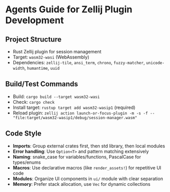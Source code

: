 # Agents Guide for Zellij Plugin Development

## Project Structure
- Rust Zellij plugin for session management
- Target: `wasm32-wasi` (WebAssembly)
- Dependencies: `zellij-tile`, `ansi_term`, `chrono`, `fuzzy-matcher`, `unicode-width`, `humantime`, `uuid`

## Build/Test Commands
- Build: `cargo build --target wasm32-wasi`
- Check: `cargo check`
- Install target: `rustup target add wasm32-wasip1` (required)
- Reload plugin: `zellij action launch-or-focus-plugin -m -s -f -- "file:target/wasm32-wasip1/debug/session-manager.wasm"`

## Code Style
- **Imports**: Group external crates first, then std library, then local modules
- **Error handling**: Use `Option<T>` and pattern matching extensively
- **Naming**: snake_case for variables/functions, PascalCase for types/enums
- **Macros**: Use declarative macros (like `render_assets!`) for repetitive UI code
- **Modules**: Organize UI components in `ui/` module with clear separation
- **Memory**: Prefer stack allocation, use `Vec` for dynamic collections
